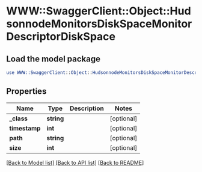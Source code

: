 # WWW::SwaggerClient::Object::HudsonnodeMonitorsDiskSpaceMonitorDescriptorDiskSpace

## Load the model package
```perl
use WWW::SwaggerClient::Object::HudsonnodeMonitorsDiskSpaceMonitorDescriptorDiskSpace;
```

## Properties
Name | Type | Description | Notes
------------ | ------------- | ------------- | -------------
**_class** | **string** |  | [optional] 
**timestamp** | **int** |  | [optional] 
**path** | **string** |  | [optional] 
**size** | **int** |  | [optional] 

[[Back to Model list]](../README.md#documentation-for-models) [[Back to API list]](../README.md#documentation-for-api-endpoints) [[Back to README]](../README.md)


